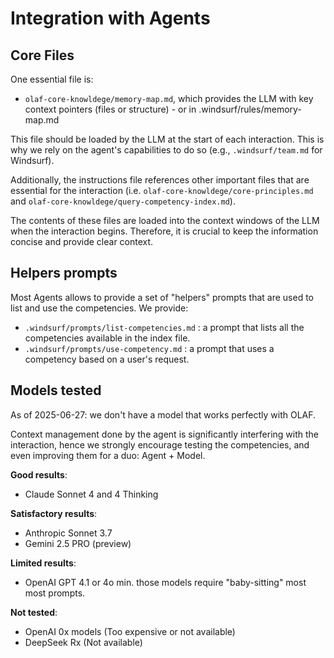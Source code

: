 # Integration with Agents

## Core Files
One essential file is:
- `olaf-core-knowldege/memory-map.md`, which provides the LLM with key context pointers (files or structure) - or in .windsurf/rules/memory-map.md

This file should be loaded by the LLM at the start of each interaction. This is why we rely on the agent's capabilities to do so (e.g., `.windsurf/team.md` for Windsurf).

Additionally, the instructions file references other important files that are essential for the interaction (i.e. `olaf-core-knowldege/core-principles.md` and `olaf-core-knowldege/query-competency-index.md`).

The contents of these files are loaded into the context windows of the LLM when the interaction begins. Therefore, it is crucial to keep the information concise and provide clear context.

## Helpers prompts
Most Agents allows to provide a set of "helpers" prompts that are used to list and use the competencies. 
We provide:
- `.windsurf/prompts/list-competencies.md` : a prompt that lists all the competencies available in the index file.
- `.windsurf/prompts/use-competency.md` : a prompt that uses a competency based on a user's request.

## Models tested

As of 2025-06-27: we don't have a model that works perfectly with OLAF.

Context management done by the agent is significantly interfering with the interaction, hence we strongly encourage testing the competencies, and even improving them for a duo: Agent + Model.

**Good results**:
- Claude Sonnet 4 and 4 Thinking

**Satisfactory results**:
- Anthropic Sonnet 3.7
- Gemini 2.5 PRO (preview)

**Limited results**:
- OpenAI GPT 4.1 or 4o min. those models require "baby-sitting" most most prompts.

**Not tested**:
- OpenAI 0x models (Too expensive or not available)
- DeepSeek Rx (Not available)
